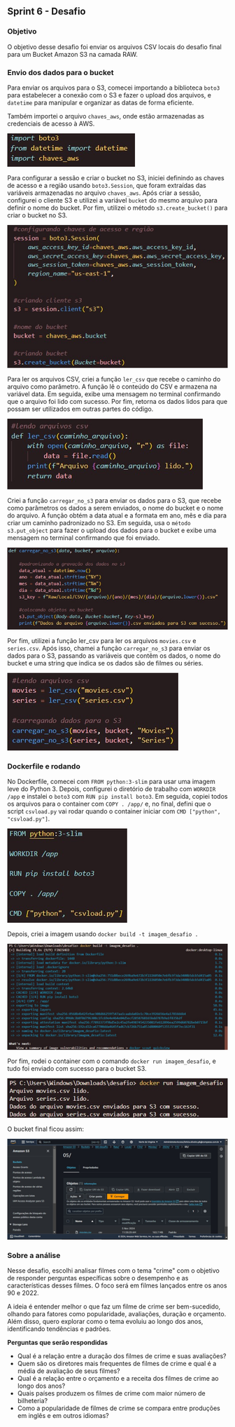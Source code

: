 ##   Sprint 6 - Desafio 

### Objetivo
O objetivo desse desafio foi enviar os arquivos CSV locais do desafio final para um Bucket Amazon S3 na camada RAW.


### Envio dos dados para o bucket
Para enviar os arquivos para o S3, comecei importando a biblioteca `boto3` para estabelecer a conexão com o S3 e fazer o upload dos arquivos, e `datetime` para manipular e organizar as datas de forma eficiente.

Também importei o arquivo `chaves_aws`, onde estão armazenadas as credenciais de acesso à AWS.

![Clique aqui](../evidencias/bibliotecas.jpg)

Para configurar a sessão e criar o bucket no S3, iniciei definindo as chaves de acesso e a região usando `boto3.Session`, que foram extraídas das variáveis armazenadas no arquivo `chaves_aws`. Após criar a sessão, configurei o cliente S3 e utilizei a variável `bucket` do mesmo arquivo para definir o nome do bucket. Por fim, utilizei o método `s3.create_bucket()` para criar o bucket no S3. 

![Clique aqui](../evidencias/criando_sessao.jpg)

Para ler os arquivos CSV, criei a função `ler_csv` que recebe o caminho do arquivo como parâmetro. A função lê o conteúdo do CSV e armazena na variável data. Em seguida, exibe uma mensagem no terminal confirmando que o arquivo foi lido com sucesso. Por fim, retorna os dados lidos para que possam ser utilizados em outras partes do código.

![Clique aqui](../evidencias/funcao_ler_arquivos.jpg)

Criei a função `carregar_no_s3` para enviar os dados para o S3, que recebe como parâmetros os dados a serem enviados, o nome do bucket e o nome do arquivo. A função obtém a data atual e a formata em ano, mês e dia para criar um caminho padronizado no S3. Em seguida, usa o `método s3.put_object` para fazer o upload dos dados para o bucket e exibe uma mensagem no terminal confirmando que foi enviado.

![Clique aqui](../evidencias/funcao_carregar_dados.jpg)

Por fim, utilizei a função ler_csv para ler os arquivos `movies.csv` e `series.csv`. Após isso, chamei a função `carregar_no_s3` para enviar os dados para o S3, passando as variáveis que contêm os dados, o nome do bucket e uma string que indica se os dados são de filmes ou séries.

![Clique aqui](../evidencias/usando_funcoes.jpg)


### Dockerfile e rodando
No Dockerfile, comecei com `FROM python:3-slim` para usar uma imagem leve do Python 3. Depois, configurei o diretório de trabalho com `WORKDIR /app` e instalei o `boto3` com `RUN pip install boto3`. Em seguida, copiei todos os arquivos para o container com `COPY . /app/` e, no final, defini que o script `csvload.py` vai rodar quando o container iniciar com `CMD ["python", "csvload.py"]`.

![Clique aqui](../evidencias/dockerfile.jpg)

Depois, criei a imagem usando `docker build -t imagem_desafio .`

![Clique aqui](../evidencias/criando_imagem.jpg)

Por fim, rodei o container com o comando `docker run imagem_desafio`, e tudo foi enviado com sucesso para o bucket S3.

![Clique aqui](../evidencias/rodando_container.jpg)

O bucket final ficou assim:

![Clique aqui](../evidencias/bucket_final.jpg)



### Sobre a análise

Nesse desafio, escolhi analisar filmes com o tema "crime" com o objetivo de responder perguntas específicas sobre o desempenho e as características desses filmes. O foco será em filmes lançados entre os anos 90 e 2022.

A ideia é entender melhor o que faz um filme de crime ser bem-sucedido, olhando para fatores como popularidade, avaliações, duração e orçamento. Além disso, quero explorar como o tema evoluiu ao longo dos anos, identificando tendências e padrões.

**Perguntas que serão respondidas**
* Qual é a relação entre a duração dos filmes de crime e suas avaliações?
* Quem são os diretores mais frequentes de filmes de crime e qual é a média de avaliação de seus filmes? 
* Qual é a relação entre o orçamento e a receita dos filmes de crime ao longo dos anos? 
* Quais países produzem os filmes de crime com maior número de bilheteria?
* Como a popularidade de filmes de crime se compara entre produções em inglês e em outros idiomas?




